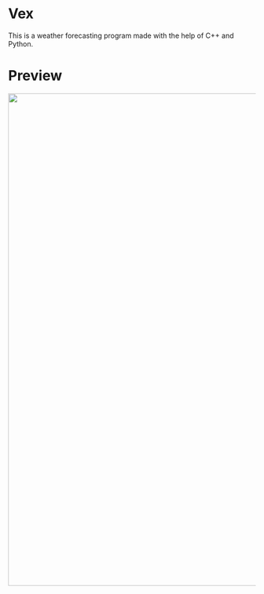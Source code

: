 # Vex
This is a weather forecasting program made with the help of C++ and Python.

# Preview
<img width=1000 src="https://i.ibb.co/dG7G3mb/image.png"/>
